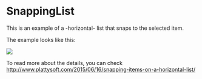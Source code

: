 # SnappingList
This is an example of a -horizontal- list that snaps to the selected item.

The example looks like this:

![](http://www.plattysoft.com/wp-content/uploads/2015/06/ezgif.com-crop.gif)

To read more about the details, you can check http://www.plattysoft.com/2015/06/16/snapping-items-on-a-horizontal-list/
